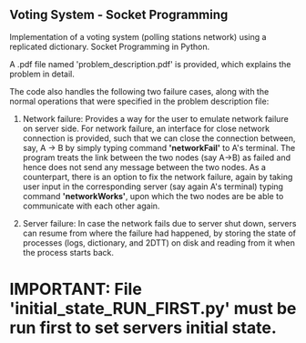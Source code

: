 ## Voting System - Socket Programming
Implementation of a voting system (polling stations network) using a replicated dictionary. Socket Programming in Python.

A .pdf file named 'problem_description.pdf' is provided, which explains the problem in detail.

The code also handles the following two failure cases, along with the normal operations that were specified in the problem description file:

1) Network failure: Provides a way for the user to emulate network failure on server side. For network failure, an interface for close network connection is provided, such that we can close the connection between, say, A -> B by simply typing command **'networkFail'** to A's terminal. The program treats the link between the two nodes (say A->B) as failed and hence does not send any message between the two nodes. As a counterpart, there is an option to fix the network failure, again by taking user input in the corresponding server (say again A's terminal) typing command **'networkWorks'**, upon which the two nodes are be able to communicate with each other again. 

2) Server failure: In case the network fails due to server shut down, servers can resume from where the failure had happened, by storing the state of processes (logs, dictionary, and 2DTT) on disk and reading from it when the process starts back. 

# IMPORTANT: File 'initial_state_RUN_FIRST.py' must be run first to set servers initial state.
